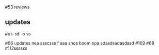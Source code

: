 #53 reviews
## updates
#us-sd -o ss

#66 updates nea ssscsss f
aaa shos boom opa
sdasdsadasdasd
#109 #68 
#112ssssss

